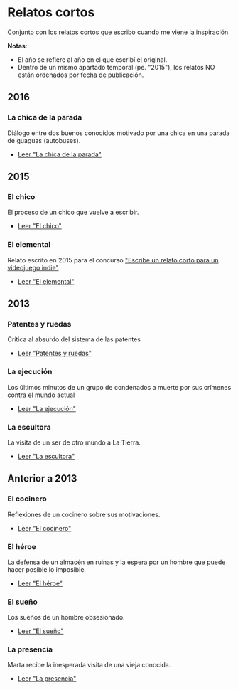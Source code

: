 # Relatos cortos

Conjunto con los relatos cortos que escribo cuando me viene la inspiración.

**Notas**:

- El año se refiere al año en el que escribí el original.
- Dentro de un mismo apartado temporal (pe. "2015"), los relatos NO están ordenados por fecha de publicación.


## 2016

### La chica de la parada

Diálogo entre dos buenos conocidos motivado por una chica en una parada de guaguas (autobuses).

- [Leer "La chica de la parada"](2016/la_chica_de_la_parada.md)


## 2015

### El chico

El proceso de un chico que vuelve a escribir.

- [Leer "El chico"](2015/el_chico.md)


### El elemental

Relato escrito en 2015 para el concurso ["Escribe un relato corto para un videojuego indie"](http://www.gametopia.es/learning/concurso)

- [Leer "El elemental"](2015/el_elemental.md)


## 2013

### Patentes y ruedas

Crítica al absurdo del sistema de las patentes

- [Leer "Patentes y ruedas"](2013/patentes_y_ruedas.md)

### La ejecución

Los últimos minutos de un grupo de condenados a muerte por sus crímenes contra el mundo actual

- [Leer "La ejecución"](2013/la_ejecución.md)

### La escultora

La visita de un ser de otro mundo a La Tierra.

- [Leer "La escultora"](2013/la_escultora.md)


## Anterior a 2013

### El cocinero

Reflexiones de un cocinero sobre sus motivaciones.

- [Leer "El cocinero"](anterior-a-2013/el_cocinero.md)

### El héroe

La defensa de un almacén en ruinas y la espera por un hombre que puede hacer posible lo imposible.

- [Leer "El héroe"](anterior-a-2013/el_héroe.md)

### El sueño

Los sueños de un hombre obsesionado.

- [Leer "El sueño"](anterior-a-2013/el_sueño.md)

### La presencia

Marta recibe la inesperada visita de una vieja conocida.

- [Leer "La presencia"](anterior-a-2013/la_presencia.md)
